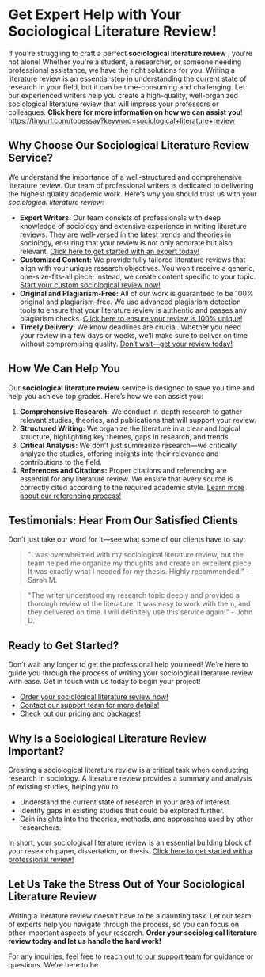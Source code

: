 # Get Expert Help with Your Sociological Literature Review!

If you're struggling to craft a perfect **sociological literature review** , you're not alone! Whether you're a student, a researcher, or someone needing professional assistance, we have the right solutions for you. Writing a literature review is an essential step in understanding the current state of research in your field, but it can be time-consuming and challenging. Let our experienced writers help you create a high-quality, well-organized sociological literature review that will impress your professors or colleagues. **Click here for more information on how we can assist you**! https://tinyurl.com/topessay?keyword=sociological+literature+review

## Why Choose Our Sociological Literature Review Service?

We understand the importance of a well-structured and comprehensive literature review. Our team of professional writers is dedicated to delivering the highest quality academic work. Here’s why you should trust us with your _sociological literature review_:

- **Expert Writers:** Our team consists of professionals with deep knowledge of sociology and extensive experience in writing literature reviews. They are well-versed in the latest trends and theories in sociology, ensuring that your review is not only accurate but also relevant. [Click here to get started with an expert today!](https://tinyurl.com/topessay?keyword=sociological+literature+review)
- **Customized Content:** We provide fully tailored literature reviews that align with your unique research objectives. You won’t receive a generic, one-size-fits-all piece; instead, we create content specific to your topic. [Start your custom sociological review now!](https://tinyurl.com/topessay?keyword=sociological+literature+review)
- **Original and Plagiarism-Free:** All of our work is guaranteed to be 100% original and plagiarism-free. We use advanced plagiarism detection tools to ensure that your literature review is authentic and passes any plagiarism checks. [Click here to ensure your review is 100% unique!](https://tinyurl.com/topessay?keyword=sociological+literature+review)
- **Timely Delivery:** We know deadlines are crucial. Whether you need your review in a few days or weeks, we’ll make sure to deliver on time without compromising quality. [Don’t wait—get your review today!](https://tinyurl.com/topessay?keyword=sociological+literature+review)

## How We Can Help You

Our **sociological literature review** service is designed to save you time and help you achieve top grades. Here’s how we can assist you:

1. **Comprehensive Research:** We conduct in-depth research to gather relevant studies, theories, and publications that will support your review.
2. **Structured Writing:** We organize the literature in a clear and logical structure, highlighting key themes, gaps in research, and trends.
3. **Critical Analysis:** We don’t just summarize research—we critically analyze the studies, offering insights into their relevance and contributions to the field.
4. **References and Citations:** Proper citations and referencing are essential for any literature review. We ensure that every source is correctly cited according to the required academic style. [Learn more about our referencing process!](https://tinyurl.com/topessay?keyword=sociological+literature+review)

## Testimonials: Hear From Our Satisfied Clients

Don’t just take our word for it—see what some of our clients have to say:

> "I was overwhelmed with my sociological literature review, but the team helped me organize my thoughts and create an excellent piece. It was exactly what I needed for my thesis. Highly recommended!" - Sarah M.

> "The writer understood my research topic deeply and provided a thorough review of the literature. It was easy to work with them, and they delivered on time. I will definitely use this service again!" - John D.

## Ready to Get Started?

Don’t wait any longer to get the professional help you need! We’re here to guide you through the process of writing your sociological literature review with ease. Get in touch with us today to begin your project!

- [Order your sociological literature review now!](https://tinyurl.com/topessay?keyword=sociological+literature+review)
- [Contact our support team for more details!](https://tinyurl.com/topessay?keyword=sociological+literature+review)
- [Check out our pricing and packages!](https://tinyurl.com/topessay?keyword=sociological+literature+review)

## Why Is a Sociological Literature Review Important?

Creating a sociological literature review is a critical task when conducting research in sociology. A literature review provides a summary and analysis of existing studies, helping you to:

- Understand the current state of research in your area of interest.
- Identify gaps in existing studies that could be explored further.
- Gain insights into the theories, methods, and approaches used by other researchers.

In short, your sociological literature review is an essential building block of your research paper, dissertation, or thesis. [Click here to get started with a professional review!](https://tinyurl.com/topessay?keyword=sociological+literature+review)

## Let Us Take the Stress Out of Your Sociological Literature Review

Writing a literature review doesn’t have to be a daunting task. Let our team of experts help you navigate through the process, so you can focus on other important aspects of your research. **Order your sociological literature review today and let us handle the hard work!**

For any inquiries, feel free to [reach out to our support team](https://tinyurl.com/topessay?keyword=sociological+literature+review) for guidance or questions. We're here to he
